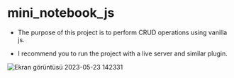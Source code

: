 # mini_notebook_js

- The purpose of this project is to perform CRUD operations using vanilla js.

- I recommend you to run the project with a live server and similar plugin.

![Ekran görüntüsü 2023-05-23 142331](https://github.com/yarumiks/mini_notebook_js/assets/107761103/131ec6b8-4048-47d1-b781-13f2322081a7)
